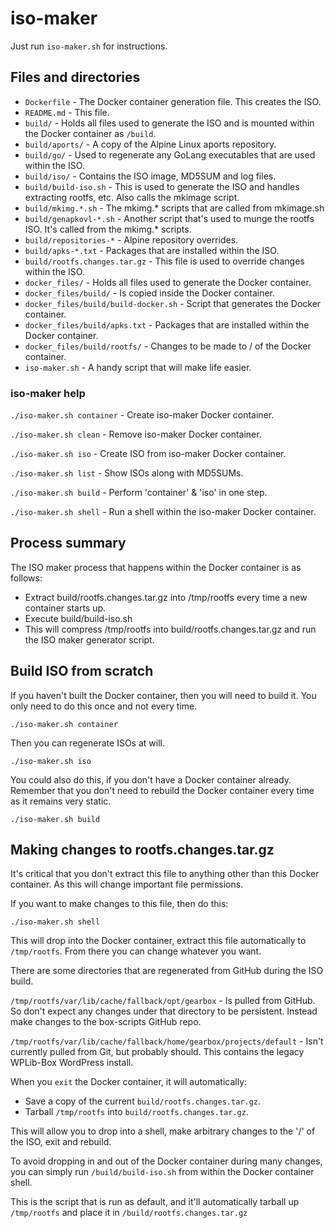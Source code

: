 # iso-maker

Just run `iso-maker.sh` for instructions.

## Files and directories

- `Dockerfile`	- The Docker container generation file. This creates the ISO.
- `README.md`	- This file.
- `build/`	- Holds all files used to generate the ISO and is mounted within the Docker container as `/build`.
- `build/aports/`	- A copy of the Alpine Linux aports repository.
- `build/go/`	- Used to regenerate any GoLang executables that are used within the ISO.
- `build/iso/`	- Contains the ISO image, MD5SUM and log files.
- `build/build-iso.sh`	- This is used to generate the ISO and handles extracting rootfs, etc. Also calls the mkimage script.
- `build/mkimg.*.sh`	- The mkimg.* scripts that are called from mkimage.sh
- `build/genapkovl-*.sh`	- Another script that's used to munge the rootfs ISO. It's called from the mkimg.* scripts.
- `build/repositories-*`	- Alpine repository overrides.
- `build/apks-*.txt`	- Packages that are installed within the ISO.
- `build/rootfs.changes.tar.gz`	- This file is used to override changes within the ISO.
- `docker_files/`	- Holds all files used to generate the Docker container.
- `docker_files/build/`	- Is copied inside the Docker container.
- `docker_files/build/build-docker.sh`	- Script that generates the Docker container.
- `docker_files/build/apks.txt`	- Packages that are installed within the Docker container.
- `docker_files/build/rootfs/`	- Changes to be made to / of the Docker container.
- `iso-maker.sh`	- A handy script that will make life easier.


### iso-maker help

`./iso-maker.sh container`	- Create iso-maker Docker container.

`./iso-maker.sh clean`		- Remove iso-maker Docker container.

`./iso-maker.sh iso`		- Create ISO from iso-maker Docker container.

`./iso-maker.sh list`		- Show ISOs along with MD5SUMs.

`./iso-maker.sh build`		- Perform 'container' & 'iso' in one step.

`./iso-maker.sh shell`		- Run a shell within the iso-maker Docker container.


## Process summary

The ISO maker process that happens within the Docker container is as follows:

- Extract build/rootfs.changes.tar.gz into /tmp/rootfs every time a new container starts up.
- Execute build/build-iso.sh
- This will compress /tmp/rootfs into build/rootfs.changes.tar.gz and run the ISO maker generator script.


## Build ISO from scratch

If you haven't built the Docker container, then you will need to build it. You only need to do this once and not every time.

`./iso-maker.sh container`

Then you can regenerate ISOs at will.

`./iso-maker.sh iso`

You could also do this, if you don't have a Docker container already. Remember that you don't need to rebuild the Docker container every time as it remains very static.

`./iso-maker.sh build`


## Making changes to rootfs.changes.tar.gz

It's critical that you don't extract this file to anything other than this Docker container. As this will change important file permissions.

If you want to make changes to this file, then do this:

`./iso-maker.sh shell`

This will drop into the Docker container, extract this file automatically to `/tmp/rootfs`. From there you can change whatever you want.

There are some directories that are regenerated from GitHub during the ISO build.

`/tmp/rootfs/var/lib/cache/fallback/opt/gearbox` - Is pulled from GitHub. So don't expect any changes under that directory to be persistent. Instead make changes to the box-scripts GitHub repo.

`/tmp/rootfs/var/lib/cache/fallback/home/gearbox/projects/default` - Isn't currently pulled from Git, but probably should. This contains the legacy WPLib-Box WordPress install.

When you `exit` the Docker container, it will automatically:
- Save a copy of the current `build/rootfs.changes.tar.gz`.
- Tarball `/tmp/rootfs` into `build/rootfs.changes.tar.gz`.

This will allow you to drop into a shell, make arbitrary changes to the '/' of the ISO, exit and rebuild.

To avoid dropping in and out of the Docker container during many changes, you can simply run `/build/build-iso.sh` from within the Docker container shell.

This is the script that is run as default, and it'll automatically tarball up `/tmp/rootfs` and place it in `/build/rootfs.changes.tar.gz`

